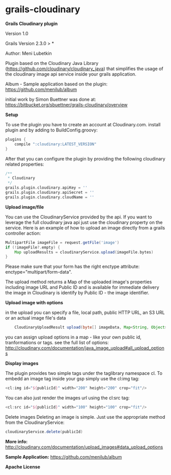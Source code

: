 # grails-cloudinary
**Grails Cloudinary plugin**

Version	1.0

Grails Version	2.3.0 > *

Author:	Meni Lubetkin

Plugin based on the Cloudinary Java Library (https://github.com/cloudinary/cloudinary_java) that simplifies the usage of the cloudinary image api service inside your grails application.

Album - Sample application based on the plugin: https://github.com/menilub/album

initial work by  Simon Buettner was done at: https://bitbucket.org/sbuettner/grails-cloudinary/overview

**Setup**

To use the plugin you have to create an account at Cloudinary.com. install plugin and by adding to BuildConfig.groovy:
```groovy
plugins {
    compile ":cloudinary:LATEST_VERSION"
}
```

After that you can configure the plugin by providing the following cloudinary related properties:
```groovy
/**
 * Cloudinary
 */
grails.plugin.cloudinary.apiKey = ''
grails.plugin.cloudinary.apiSecret = ''
grails.plugin.cloudinary.cloudName = ''
```
**Upload image/file**

You can use the CloudinaryService provided by the api. If you want to leverage the full cloudinary java api just use the cloudinary property on the service. Here is an example of how to upload an image directly from a grails controller action:
```groovy
MultipartFile imageFile = request.getFile('image')
if (!imageFile?.empty) {
    Map uploadResults = cloudinaryService.upload(imageFile.bytes)
}
```
Please make sure that your form has the right enctype attribute: enctype="multipart/form-data".

The upload method returns a Map of the uploaded image's properties including image URL and Public ID and is available for immediate delivery
the image in Cloudinary is identify by Public ID - the image identifier.

**Upload image with options**

in the upload you can specify a file, local path, public HTTP URL, an S3 URL or an actual image file's data
```groovy
    CloudinaryUploadResult upload(byte[] imageData, Map<String, Object> options = [:])
```
you can assign upload options in a map - like your own public id, tranformations or tags.
see the full list of options:
http://cloudinary.com/documentation/java_image_upload#all_upload_options

**Display images**

The plugin provides two simple tags under the taglibrary namespace cl. To embedd an image tag inside your gsp simply use the cl:img tag:
```groovy
<cl:img id="${publicId}" width="200" height="200" crop="fit"/>
```
You can also just render the images url using the cl:src tag:
```groovy
<cl:src id="${publicId}" width="100" height="100" crop="fit"/>
```
Delete images
Deleting an image is simple. Just use the appropriate method from the CloudinaryService:
```groovy
cloudinaryService.delete(publicId)
```

**More info:**
 http://cloudinary.com/documentation/upload_images#data_upload_options

**Sample Application:**
 https://github.com/menilub/album


**Apache License**